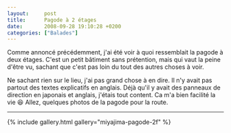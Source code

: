 ```yaml
---
layout:     post
title:      Pagode à 2 étages
date:       2008-09-28 19:10:28 +0200
categories: ["Balades"]
---
```


Comme annoncé précédemment, j'ai été voir à quoi ressemblait la pagode à deux étages. C'est un petit bâtiment sans
prétention, mais qui vaut la peine d'être vu, sachant que c'est pas loin du tout des autres choses à voir.

<!--more-->

Ne sachant rien sur le lieu, j'ai pas grand chose à en dire. Il n'y avait pas partout des textes explicatifs en
anglais. Déjà qu'il y avait des panneaux de direction en japonais et anglais, j'étais tout content. Ca m'a bien
facilité la vie :laughing: Allez, quelques photos de la pagode pour la route.

-----

{% include gallery.html gallery="miyajima-pagode-2f" %}